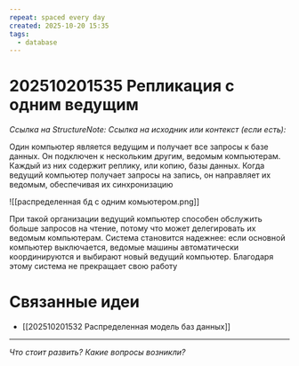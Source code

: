 ```yaml
---
repeat: spaced every day
created: 2025-10-20 15:35
tags:
  - database
---
```

# 202510201535 Репликация с одним ведущим

*Ссылка на StructureNote:*
*Ссылка на исходник или контекст (если есть):*

Один компьютер является ведущим и получает все запросы к базе данных. Он подключен к нескольким другим, ведомым компьютерам. Каждый из них содержит реплику, или копию, базы данных. Когда ведущий компьютер получает запросы на запись, он направляет их ведомым, обеспечивая их синхронизацию

![[распределенная бд с одним комьютером.png]]

При такой организации ведущий компьютер способен обслужить больше запросов на чтение, потому что может делегировать их ведомым компьютерам. Система становится надежнее: если основной компьютер выключается, ведомые машины автоматически координируются и выбирают новый ведущий компьютер. Благодаря этому система не прекращает свою работу

# Связанные идеи

- [[202510201532 Распределенная модель баз данных]]

---

*Что стоит развить? Какие вопросы возникли?*
